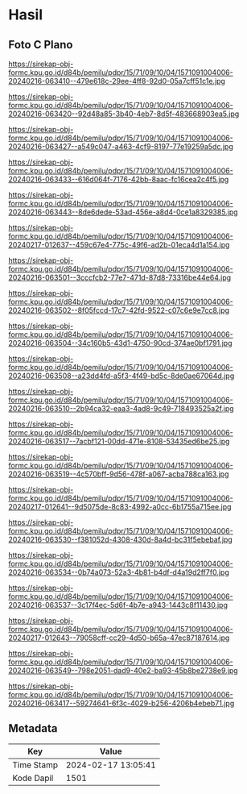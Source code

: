 # Hasil

## Foto C Plano

https://sirekap-obj-formc.kpu.go.id/d84b/pemilu/pdpr/15/71/09/10/04/1571091004006-20240216-063410--479e618c-29ee-4ff8-92d0-05a7cff51c1e.jpg

https://sirekap-obj-formc.kpu.go.id/d84b/pemilu/pdpr/15/71/09/10/04/1571091004006-20240216-063420--92d48a85-3b40-4eb7-8d5f-483668903ea5.jpg

https://sirekap-obj-formc.kpu.go.id/d84b/pemilu/pdpr/15/71/09/10/04/1571091004006-20240216-063427--a549c047-a463-4cf9-8197-77e19259a5dc.jpg

https://sirekap-obj-formc.kpu.go.id/d84b/pemilu/pdpr/15/71/09/10/04/1571091004006-20240216-063433--616d064f-7176-42bb-8aac-fc16cea2c4f5.jpg

https://sirekap-obj-formc.kpu.go.id/d84b/pemilu/pdpr/15/71/09/10/04/1571091004006-20240216-063443--8de6dede-53ad-456e-a8d4-0ce1a8329385.jpg

https://sirekap-obj-formc.kpu.go.id/d84b/pemilu/pdpr/15/71/09/10/04/1571091004006-20240217-012637--459c67e4-775c-49f6-ad2b-01eca4d1a154.jpg

https://sirekap-obj-formc.kpu.go.id/d84b/pemilu/pdpr/15/71/09/10/04/1571091004006-20240216-063501--3cccfcb2-77e7-471d-87d8-73316be44e64.jpg

https://sirekap-obj-formc.kpu.go.id/d84b/pemilu/pdpr/15/71/09/10/04/1571091004006-20240216-063502--8f05fccd-17c7-42fd-9522-c07c6e9e7cc8.jpg

https://sirekap-obj-formc.kpu.go.id/d84b/pemilu/pdpr/15/71/09/10/04/1571091004006-20240216-063504--34c160b5-43d1-4750-90cd-374ae0bf1791.jpg

https://sirekap-obj-formc.kpu.go.id/d84b/pemilu/pdpr/15/71/09/10/04/1571091004006-20240216-063508--a23dd4fd-a5f3-4f49-bd5c-8de0ae67064d.jpg

https://sirekap-obj-formc.kpu.go.id/d84b/pemilu/pdpr/15/71/09/10/04/1571091004006-20240216-063510--2b94ca32-eaa3-4ad8-9c49-718493525a2f.jpg

https://sirekap-obj-formc.kpu.go.id/d84b/pemilu/pdpr/15/71/09/10/04/1571091004006-20240216-063517--7acbf121-00dd-471e-8108-53435ed6be25.jpg

https://sirekap-obj-formc.kpu.go.id/d84b/pemilu/pdpr/15/71/09/10/04/1571091004006-20240216-063519--4c570bff-9d56-478f-a067-acba788ca163.jpg

https://sirekap-obj-formc.kpu.go.id/d84b/pemilu/pdpr/15/71/09/10/04/1571091004006-20240217-012641--9d5075de-8c83-4992-a0cc-6b1755a715ee.jpg

https://sirekap-obj-formc.kpu.go.id/d84b/pemilu/pdpr/15/71/09/10/04/1571091004006-20240216-063530--f381052d-4308-430d-8a4d-bc31f5ebebaf.jpg

https://sirekap-obj-formc.kpu.go.id/d84b/pemilu/pdpr/15/71/09/10/04/1571091004006-20240216-063534--0b74a073-52a3-4b81-b4df-d4a19d2ff7f0.jpg

https://sirekap-obj-formc.kpu.go.id/d84b/pemilu/pdpr/15/71/09/10/04/1571091004006-20240216-063537--3c17f4ec-5d6f-4b7e-a943-1443c8f11430.jpg

https://sirekap-obj-formc.kpu.go.id/d84b/pemilu/pdpr/15/71/09/10/04/1571091004006-20240217-012643--79058cff-cc29-4d50-b65a-47ec87187614.jpg

https://sirekap-obj-formc.kpu.go.id/d84b/pemilu/pdpr/15/71/09/10/04/1571091004006-20240216-063549--798e2051-dad9-40e2-ba93-45b8be2738e9.jpg

https://sirekap-obj-formc.kpu.go.id/d84b/pemilu/pdpr/15/71/09/10/04/1571091004006-20240216-063417--59274641-6f3c-4029-b256-4206b4ebeb71.jpg


## Metadata

| Key        | Value               |
| ---------- | ------------------- |
| Time Stamp | 2024-02-17 13:05:41 |
| Kode Dapil | 1501                |



